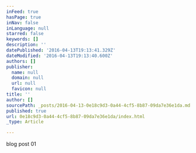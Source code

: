 ```yaml
---
inFeed: true
hasPage: true
inNav: false
inLanguage: null
starred: false
keywords: []
description: ''
datePublished: '2016-04-13T19:13:41.329Z'
dateModified: '2016-04-13T19:13:40.600Z'
authors: []
publisher:
  name: null
  domain: null
  url: null
  favicon: null
title: ''
author: []
sourcePath: _posts/2016-04-13-0e18c9d3-0a44-4cf5-8b87-09da7e36e1da.md
published: true
url: 0e18c9d3-0a44-4cf5-8b87-09da7e36e1da/index.html
_type: Article

---
```

blog post 01